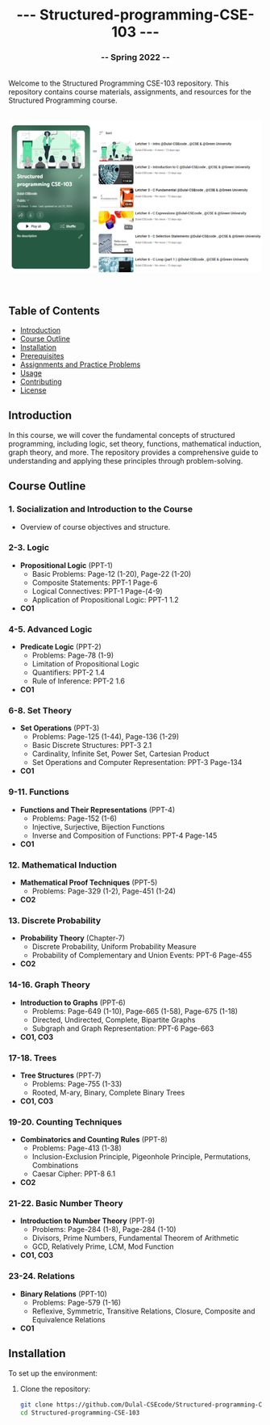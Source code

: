 <h1 align="center">--- Structured-programming-CSE-103 ---</h1>  
<h3 align="center">-- Spring 2022 --</h3>  
<br />  
Welcome to the Structured Programming CSE-103 repository. This repository contains course materials, assignments, and resources for the Structured Programming course.  
<br />  
<img/>

![Structured Programming](structuredprogrammingbanner.PNG)
  
<br />  

## Table of Contents
- [Introduction](#introduction)
- [Course Outline](#course-outline)
- [Installation](#installation)
- [Prerequisites](#prerequisites)
- [Assignments and Practice Problems](#assignments-and-practice-problems)
- [Usage](#usage)
- [Contributing](#contributing)
- [License](#license)

## Introduction

In this course, we will cover the fundamental concepts of structured programming, including logic, set theory, functions, mathematical induction, graph theory, and more. The repository provides a comprehensive guide to understanding and applying these principles through problem-solving.

## Course Outline

### 1. Socialization and Introduction to the Course
- Overview of course objectives and structure.

### 2-3. Logic
- **Propositional Logic** (PPT-1)
  - Basic Problems: Page-12 (1-20), Page-22 (1-20)
  - Composite Statements: PPT-1 Page-6
  - Logical Connectives: PPT-1 Page-(4-9)
  - Application of Propositional Logic: PPT-1 1.2
- **CO1**

### 4-5. Advanced Logic
- **Predicate Logic** (PPT-2)
  - Problems: Page-78 (1-9)
  - Limitation of Propositional Logic
  - Quantifiers: PPT-2 1.4
  - Rule of Inference: PPT-2 1.6
- **CO1**

### 6-8. Set Theory
- **Set Operations** (PPT-3)
  - Problems: Page-125 (1-44), Page-136 (1-29)
  - Basic Discrete Structures: PPT-3 2.1
  - Cardinality, Infinite Set, Power Set, Cartesian Product
  - Set Operations and Computer Representation: PPT-3 Page-134
- **CO1**

### 9-11. Functions
- **Functions and Their Representations** (PPT-4)
  - Problems: Page-152 (1-6)
  - Injective, Surjective, Bijection Functions
  - Inverse and Composition of Functions: PPT-4 Page-145
- **CO1**

### 12. Mathematical Induction
- **Mathematical Proof Techniques** (PPT-5)
  - Problems: Page-329 (1-2), Page-451 (1-24)
- **CO2**

### 13. Discrete Probability
- **Probability Theory** (Chapter-7)
  - Discrete Probability, Uniform Probability Measure
  - Probability of Complementary and Union Events: PPT-6 Page-455
- **CO2**

### 14-16. Graph Theory
- **Introduction to Graphs** (PPT-6)
  - Problems: Page-649 (1-10), Page-665 (1-58), Page-675 (1-18)
  - Directed, Undirected, Complete, Bipartite Graphs
  - Subgraph and Graph Representation: PPT-6 Page-663
- **CO1, CO3**

### 17-18. Trees
- **Tree Structures** (PPT-7)
  - Problems: Page-755 (1-33)
  - Rooted, M-ary, Binary, Complete Binary Trees
- **CO1, CO3**

### 19-20. Counting Techniques
- **Combinatorics and Counting Rules** (PPT-8)
  - Problems: Page-413 (1-38)
  - Inclusion-Exclusion Principle, Pigeonhole Principle, Permutations, Combinations
  - Caesar Cipher: PPT-8 6.1
- **CO2**

### 21-22. Basic Number Theory
- **Introduction to Number Theory** (PPT-9)
  - Problems: Page-284 (1-8), Page-284 (1-10)
  - Divisors, Prime Numbers, Fundamental Theorem of Arithmetic
  - GCD, Relatively Prime, LCM, Mod Function
- **CO1, CO3**

### 23-24. Relations
- **Binary Relations** (PPT-10)
  - Problems: Page-579 (1-16)
  - Reflexive, Symmetric, Transitive Relations, Closure, Composite and Equivalence Relations
- **CO1**

## Installation

To set up the environment:

1. Clone the repository:
   ```bash
   git clone https://github.com/Dulal-CSEcode/Structured-programming-CSE-103.git
   cd Structured-programming-CSE-103
